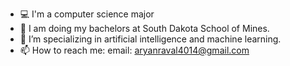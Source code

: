 

- 💻 I'm a computer science major
- 🏫 I am doing my bachelors at South Dakota School of Mines.
- 🌱 I’m specializing in artificial intelligence and machine learning.
- 📫 How to reach me: email: aryanraval4014@gmail.com
